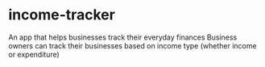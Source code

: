 # income-tracker
An app that helps businesses track their everyday finances
Business owners can track their businesses based on income type (whether income or expenditure)
